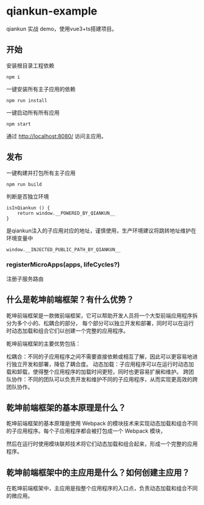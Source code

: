 # qiankun-example

qiankun 实战 demo，使用vue3+ts搭建项目。

## 开始

安装根目录工程依赖

```
npm i
```

一键安装所有主子应用的依赖

```
npm run install
```

一键启动所有所有应用

```
npm start
```

通过 [http://localhost:8080/](http://localhost:8080/) 访问主应用。

## 发布

一键构建并打包所有主子应用

```
npm run build
```


判断是否独立环境
```
isInQiankun () {
    return window.__POWERED_BY_QIANKUN__
}
```
是qiankun注入的子应用对应的地址，谨慎使用，生产环境建议将跳转地址维护在环境变量中
```
window.__INJECTED_PUBLIC_PATH_BY_QIANKUN__ 
```


### registerMicroApps(apps, lifeCycles?)
注册子服务路由


## 什么是乾坤前端框架？有什么优势？

乾坤前端框架是一款微前端框架，它可以帮助开发人员将一个大型前端应用程序拆分为多个小的、松耦合的部分，
每个部分可以独立开发和部署，同时可以在运行时动态加载和组合它们以创建一个完整的应用程序。

乾坤前端框架的主要优势包括：

松耦合：不同的子应用程序之间不需要直接依赖或相互了解，因此可以更容易地进行独立开发和部署，降低了耦合度。
动态加载：子应用程序可以在运行时动态加载和卸载，使得整个应用程序的加载时间更短，同时也更容易扩展和维护。
跨团队协作：不同的团队可以负责开发和维护不同的子应用程序，从而实现更高效的跨团队协作。

## 乾坤前端框架的基本原理是什么？

乾坤前端框架的基本原理是使用 Webpack 的模块技术来实现动态加载和组合不同的子应用程序。每个子应用程序都会被打包成一个 Webpack 模块，

然后在运行时使用模块联邦技术将它们动态加载和组合起来，形成一个完整的应用程序。


## 乾坤前端框架中的主应用是什么？如何创建主应用？

在乾坤前端框架中，主应用是指整个应用程序的入口点，负责动态加载和组合不同的微应用。


